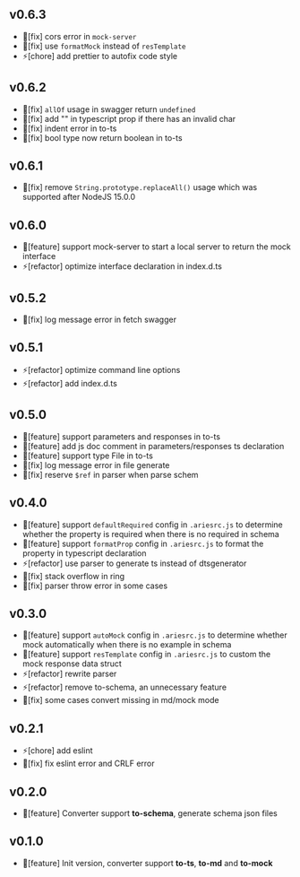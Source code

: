 ## v0.6.3
- 🐞[fix] cors error in `mock-server`
- 🐞[fix] use `formatMock` instead of `resTemplate`
- ⚡[chore] add prettier to autofix code style

## v0.6.2
- 🐞[fix] `allOf` usage in swagger return `undefined`
- 🐞[fix] add "" in typescript prop if there has an invalid char
- 🐞[fix] indent error in to-ts
- 🐞[fix] bool type now return boolean in to-ts

## v0.6.1
- 🐞[fix] remove `String.prototype.replaceAll()` usage which was supported after NodeJS 15.0.0

## v0.6.0
- 🌟[feature] support mock-server to start a local server to return the mock interface
- ⚡[refactor] optimize interface declaration in index.d.ts

## v0.5.2
- 🐞[fix] log message error in fetch swagger

## v0.5.1
- ⚡[refactor] optimize command line options
- ⚡[refactor] add index.d.ts

## v0.5.0
- 🌟[feature] support parameters and responses in to-ts
- 🌟[feature] add js doc comment in parameters/responses ts declaration
- 🌟[feature] support type File in to-ts 
- 🐞[fix] log message error in file generate
- 🐞[fix] reserve `$ref` in parser when parse schem

## v0.4.0
- 🌟[feature] support `defaultRequired` config in `.ariesrc.js` to determine whether the property is required when there is no required in schema
- 🌟[feature] support `formatProp` config in `.ariesrc.js` to format the property in typescript declaration
- ⚡[refactor] use parser to generate ts instead of dtsgenerator
- 🐞[fix] stack overflow in ring
- 🐞[fix] parser throw error in some cases

## v0.3.0
- 🌟[feature] support `autoMock` config in `.ariesrc.js` to determine whether mock automatically when there is no example in schema
- 🌟[feature] support `resTemplate` config in `.ariesrc.js` to custom the mock response data struct
- ⚡[refactor] rewrite parser 
- ⚡[refactor] remove to-schema, an unnecessary feature
- 🐞[fix] some cases convert missing in md/mock mode

## v0.2.1
- ⚡[chore] add eslint
- 🐞[fix] fix eslint error and CRLF error

## v0.2.0
- 🌟[feature] Converter support **to-schema**, generate schema json files

## v0.1.0
- 🌟[feature] Init version, converter support **to-ts**, **to-md** and **to-mock**